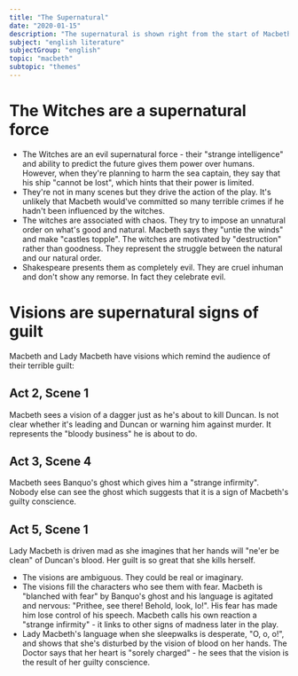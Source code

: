 ```yaml
---
title: "The Supernatural"
date: "2020-01-15"
description: "The supernatural is shown right from the start of Macbeth, signalling it is a critical theme throughout the whole of the play."
subject: "english literature"
subjectGroup: "english"
topic: "macbeth"
subtopic: "themes"
---
```


# The Witches are a supernatural force 
- The Witches are an evil supernatural force - their "strange intelligence" and ability to predict the future gives them power over humans. However, when they're planning to harm the sea captain, they say that his ship "cannot be lost", which hints that their power is limited.
- They're not in many scenes but they drive the action of the play. It's unlikely that Macbeth would've committed so many terrible crimes if he hadn't been influenced by the witches. 
- The witches are associated with chaos. They try to impose an unnatural order on what's good and natural. Macbeth says they "untie the winds" and make "castles topple". The witches are motivated by "destruction" rather than goodness. They represent the struggle between the natural and our natural order. 
- Shakespeare presents them as completely evil. They are cruel inhuman and don't show any remorse. In fact they celebrate evil. 

# Visions are supernatural signs of guilt
Macbeth and Lady Macbeth have visions which remind the audience of their terrible guilt:

## Act 2, Scene 1
Macbeth sees a vision of a dagger just as he's about to kill Duncan. Is not clear whether it's leading and Duncan or warning him against murder. It represents the "bloody business" he is about to do. 

## Act 3, Scene 4
Macbeth sees Banquo's ghost which gives him a "strange infirmity". Nobody else can see the ghost which suggests that it is a sign of Macbeth's guilty conscience. 

## Act 5, Scene 1
Lady Macbeth is driven mad as she imagines that her hands will "ne'er be clean" of Duncan's blood. Her guilt is so great that she kills herself.

- The visions are ambiguous. They could be real or imaginary. 
- The visions fill the characters who see them with fear. Macbeth is "blanched with fear" by Banquo's ghost and his language is agitated and nervous: "Prithee, see there! Behold, look, lo!". His fear has made him lose control of his speech. Macbeth calls his own reaction a "strange infirmity" - it links to other signs of madness later in the play.
- Lady Macbeth's language when she sleepwalks is desperate, "O, o, o!", and shows that she's disturbed by the vision of blood on her hands. The Doctor says that her heart is "sorely charged" - he sees that the vision is the result of her guilty conscience.
